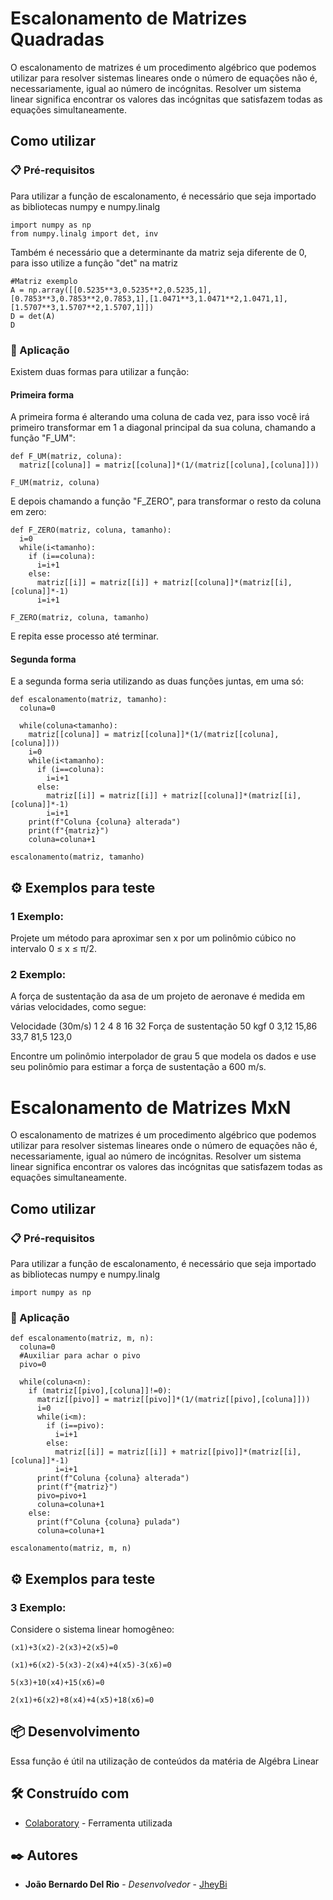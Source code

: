 # Escalonamento de Matrizes Quadradas

  O escalonamento de matrizes é um procedimento algébrico que podemos utilizar para resolver sistemas lineares onde o número de equações não é, necessariamente, igual ao número de incógnitas. Resolver um sistema linear significa encontrar os valores das incógnitas que satisfazem todas as equações simultaneamente.

## Como utilizar



### 📋 Pré-requisitos

Para utilizar a função de escalonamento, é necessário que seja importado as bibliotecas numpy e numpy.linalg

```
import numpy as np
from numpy.linalg import det, inv
```

Também é necessário que a determinante da matriz seja diferente de 0, para isso utilize a função "det" na matriz

```
#Matriz exemplo
A = np.array([[0.5235**3,0.5235**2,0.5235,1],[0.7853**3,0.7853**2,0.7853,1],[1.0471**3,1.0471**2,1.0471,1],[1.5707**3,1.5707**2,1.5707,1]])
D = det(A)
D
```

### 🔧 Aplicação

Existem duas formas para utilizar a função:

#### Primeira forma

A primeira forma é alterando uma coluna de cada vez, para isso você irá primeiro transformar em 1 a diagonal principal da sua coluna, chamando a função "F_UM": 

```
def F_UM(matriz, coluna):
  matriz[[coluna]] = matriz[[coluna]]*(1/(matriz[[coluna],[coluna]]))
  
F_UM(matriz, coluna)
```
E depois chamando a função "F_ZERO", para transformar o resto da coluna em zero:

```
def F_ZERO(matriz, coluna, tamanho):
  i=0
  while(i<tamanho):
    if (i==coluna):
      i=i+1
    else:
      matriz[[i]] = matriz[[i]] + matriz[[coluna]]*(matriz[[i],[coluna]]*-1)
      i=i+1

F_ZERO(matriz, coluna, tamanho)
```
E repita esse processo até terminar.


#### Segunda forma

E a segunda forma seria utilizando as duas funções juntas, em uma só:

```
def escalonamento(matriz, tamanho):
  coluna=0
  
  while(coluna<tamanho):
    matriz[[coluna]] = matriz[[coluna]]*(1/(matriz[[coluna],[coluna]]))
    i=0
    while(i<tamanho):
      if (i==coluna):
        i=i+1
      else:
        matriz[[i]] = matriz[[i]] + matriz[[coluna]]*(matriz[[i],[coluna]]*-1)
        i=i+1
    print(f"Coluna {coluna} alterada")
    print(f"{matriz}")
    coluna=coluna+1

escalonamento(matriz, tamanho)
```

## ⚙️ Exemplos para teste

### 1 Exemplo: 

Projete um método para aproximar sen x por um polinômio cúbico no intervalo 0 ≤ x ≤ π/2.

### 2 Exemplo: 

A força de sustentação da asa de um projeto de aeronave é medida em várias velocidades, como segue:

Velocidade (30m/s)	         1	  2	       4	     8	     16	     32
Força de sustentação 50 kgf	0	  3,12	  15,86	  33,7	   81,5	   123,0
	        
Encontre um polinômio interpolador de grau 5 que modela os dados e use seu polinômio para estimar a força de sustentação a 600 m/s.

# Escalonamento de Matrizes MxN

  O escalonamento de matrizes é um procedimento algébrico que podemos utilizar para resolver sistemas lineares onde o número de equações não é, necessariamente, igual ao número de incógnitas. Resolver um sistema linear significa encontrar os valores das incógnitas que satisfazem todas as equações simultaneamente.

## Como utilizar



### 📋 Pré-requisitos

Para utilizar a função de escalonamento, é necessário que seja importado as bibliotecas numpy e numpy.linalg

```
import numpy as np
```

### 🔧 Aplicação

```
def escalonamento(matriz, m, n):
  coluna=0
  #Auxiliar para achar o pivo
  pivo=0
  
  while(coluna<n):
    if (matriz[[pivo],[coluna]]!=0):
      matriz[[pivo]] = matriz[[pivo]]*(1/(matriz[[pivo],[coluna]]))
      i=0
      while(i<m):
        if (i==pivo):
          i=i+1
        else:
          matriz[[i]] = matriz[[i]] + matriz[[pivo]]*(matriz[[i],[coluna]]*-1)
          i=i+1
      print(f"Coluna {coluna} alterada")
      print(f"{matriz}")
      pivo=pivo+1
      coluna=coluna+1
    else:
      print(f"Coluna {coluna} pulada")
      coluna=coluna+1

escalonamento(matriz, m, n)
```

## ⚙️ Exemplos para teste

### 3 Exemplo: 

Considere o sistema linear homogêneo:

 	(x1)+3(x2)-2(x3)+2(x5)=0
 
 	(x1)+6(x2)-5(x3)-2(x4)+4(x5)-3(x6)=0
 
 	5(x3)+10(x4)+15(x6)=0
 
 	2(x1)+6(x2)+8(x4)+4(x5)+18(x6)=0




## 📦 Desenvolvimento

Essa função é útil na utilização de conteúdos da matéria de Algébra Linear

## 🛠️ Construído com

* [Colaboratory](https://colab.research.google.com/drive/1LpF3ZLrJKF1VI2nRso7uGYIH1o73EvwW) - Ferramenta utilizada

## ✒️ Autores

* **João Bernardo Del Rio** - *Desenvolvedor* - [JheyBi](https://github.com/JheyBi)
